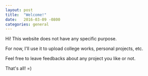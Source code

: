 ```yaml
---
layout: post
title:  "Welcome!"
date:   2016-03-09 -0800
categories: general
---
```

Hi! This website does not have any specific purpose.

For now, I'll use it to upload college works, personal projects, etc.

Feel free to leave feedbacks about any project you like or not.

That's all! =)
